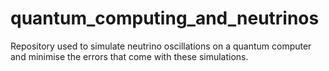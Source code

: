 # quantum_computing_and_neutrinos
Repository used to simulate neutrino oscillations on a quantum computer and minimise the errors that come with these simulations. 
